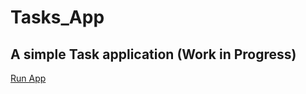 # Tasks_App
 ## A simple Task application (Work in Progress)
 [Run App](https://nicolasfune.github.io/Tasks_App/)

